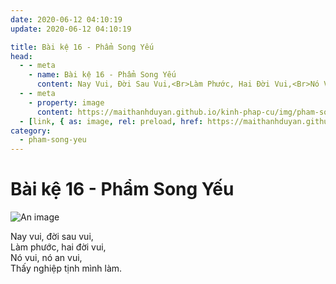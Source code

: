 ```yaml
---
date: 2020-06-12 04:10:19
update: 2020-06-12 04:10:19

title: Bài kệ 16 - Phẩm Song Yếu
head:
  - - meta
    - name: Bài kệ 16 - Phẩm Song Yếu
      content: Nay Vui, Đời Sau Vui,<Br>Làm Phước, Hai Đời Vui,<Br>Nó Vui, Nó An Vui,<Br>Thấy Nghiệp Tịnh Mình Làm.<Br>
  - - meta
    - property: image
      content: https://maithanhduyan.github.io/kinh-phap-cu/img/pham-song-yeu/pham-song-yeu-016.jpg
  - [link, { as: image, rel: preload, href: https://maithanhduyan.github.io/kinh-phap-cu/img/pham-song-yeu/pham-song-yeu-016.jpg }]
category:
  - pham-song-yeu
---
```


# Bài kệ 16 - Phẩm Song Yếu

![An image](/img/pham-song-yeu/pham-song-yeu-016.jpg)

Nay vui, đời sau vui,<br>Làm phước, hai đời vui,<br>Nó vui, nó an vui,<br>Thấy nghiệp tịnh mình làm.<br>
